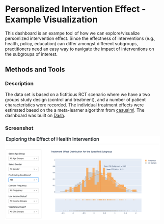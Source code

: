 # Personalized Intervention Effect - Example Visualization

This dashboard is an exampe tool of how we can explore/visualize personlized intervention effect.
Since the effectness of interventions (e.g., health, policy, education) can differ amongst different subgroups, 
practitioners need an easy way to navigate the impact of interventions on the subgroups of interest.

## Methods and Tools


### Description

The data set is based on a fictitious RCT scenario where we have a two groups study design (control and treatment), 
and a number of patient characteristics were recorded.
The individual treatment effects were estimated baesd on the a meta-learner algorithm from [casualml](https://github.com/uber/causalml).
The dashboard was built on [Dash](https://plotly.com/dash/).

### Screenshot

![Screenshot](/assets/screenshot.png "screenshot")


